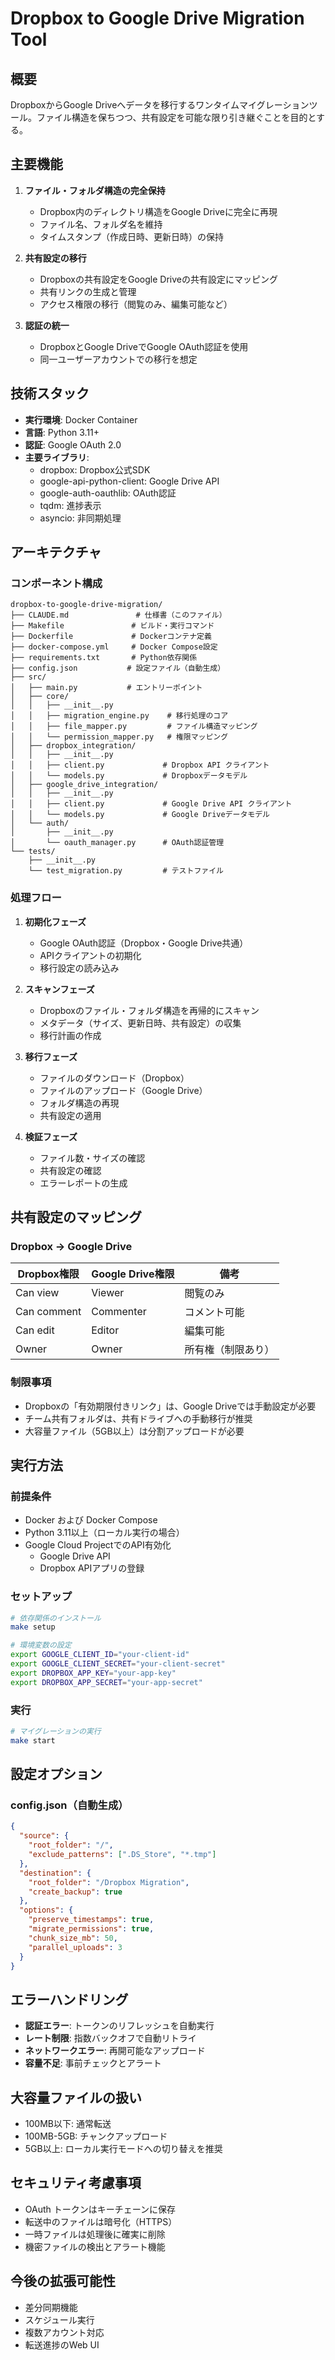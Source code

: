 # Dropbox to Google Drive Migration Tool

## 概要
DropboxからGoogle Driveへデータを移行するワンタイムマイグレーションツール。ファイル構造を保ちつつ、共有設定を可能な限り引き継ぐことを目的とする。

## 主要機能
1. **ファイル・フォルダ構造の完全保持**
   - Dropbox内のディレクトリ構造をGoogle Driveに完全に再現
   - ファイル名、フォルダ名を維持
   - タイムスタンプ（作成日時、更新日時）の保持

2. **共有設定の移行**
   - Dropboxの共有設定をGoogle Driveの共有設定にマッピング
   - 共有リンクの生成と管理
   - アクセス権限の移行（閲覧のみ、編集可能など）

3. **認証の統一**
   - DropboxとGoogle DriveでGoogle OAuth認証を使用
   - 同一ユーザーアカウントでの移行を想定

## 技術スタック
- **実行環境**: Docker Container
- **言語**: Python 3.11+
- **認証**: Google OAuth 2.0
- **主要ライブラリ**:
  - dropbox: Dropbox公式SDK
  - google-api-python-client: Google Drive API
  - google-auth-oauthlib: OAuth認証
  - tqdm: 進捗表示
  - asyncio: 非同期処理

## アーキテクチャ

### コンポーネント構成
```
dropbox-to-google-drive-migration/
├── CLAUDE.md               # 仕様書（このファイル）
├── Makefile               # ビルド・実行コマンド
├── Dockerfile             # Dockerコンテナ定義
├── docker-compose.yml     # Docker Compose設定
├── requirements.txt       # Python依存関係
├── config.json           # 設定ファイル（自動生成）
├── src/
│   ├── main.py           # エントリーポイント
│   ├── core/
│   │   ├── __init__.py
│   │   ├── migration_engine.py    # 移行処理のコア
│   │   ├── file_mapper.py         # ファイル構造マッピング
│   │   └── permission_mapper.py   # 権限マッピング
│   ├── dropbox_integration/
│   │   ├── __init__.py
│   │   ├── client.py             # Dropbox API クライアント
│   │   └── models.py             # Dropboxデータモデル
│   ├── google_drive_integration/
│   │   ├── __init__.py
│   │   ├── client.py             # Google Drive API クライアント
│   │   └── models.py             # Google Driveデータモデル
│   └── auth/
│       ├── __init__.py
│       └── oauth_manager.py      # OAuth認証管理
└── tests/
    ├── __init__.py
    └── test_migration.py         # テストファイル
```

### 処理フロー
1. **初期化フェーズ**
   - Google OAuth認証（Dropbox・Google Drive共通）
   - APIクライアントの初期化
   - 移行設定の読み込み

2. **スキャンフェーズ**
   - Dropboxのファイル・フォルダ構造を再帰的にスキャン
   - メタデータ（サイズ、更新日時、共有設定）の収集
   - 移行計画の作成

3. **移行フェーズ**
   - ファイルのダウンロード（Dropbox）
   - ファイルのアップロード（Google Drive）
   - フォルダ構造の再現
   - 共有設定の適用

4. **検証フェーズ**
   - ファイル数・サイズの確認
   - 共有設定の確認
   - エラーレポートの生成

## 共有設定のマッピング

### Dropbox → Google Drive
| Dropbox権限 | Google Drive権限 | 備考 |
|------------|-----------------|------|
| Can view | Viewer | 閲覧のみ |
| Can comment | Commenter | コメント可能 |
| Can edit | Editor | 編集可能 |
| Owner | Owner | 所有権（制限あり） |

### 制限事項
- Dropboxの「有効期限付きリンク」は、Google Driveでは手動設定が必要
- チーム共有フォルダは、共有ドライブへの手動移行が推奨
- 大容量ファイル（5GB以上）は分割アップロードが必要

## 実行方法

### 前提条件
- Docker および Docker Compose
- Python 3.11以上（ローカル実行の場合）
- Google Cloud ProjectでのAPI有効化
  - Google Drive API
  - Dropbox APIアプリの登録

### セットアップ
```bash
# 依存関係のインストール
make setup

# 環境変数の設定
export GOOGLE_CLIENT_ID="your-client-id"
export GOOGLE_CLIENT_SECRET="your-client-secret"
export DROPBOX_APP_KEY="your-app-key"
export DROPBOX_APP_SECRET="your-app-secret"
```

### 実行
```bash
# マイグレーションの実行
make start
```

## 設定オプション

### config.json（自動生成）
```json
{
  "source": {
    "root_folder": "/",
    "exclude_patterns": [".DS_Store", "*.tmp"]
  },
  "destination": {
    "root_folder": "/Dropbox Migration",
    "create_backup": true
  },
  "options": {
    "preserve_timestamps": true,
    "migrate_permissions": true,
    "chunk_size_mb": 50,
    "parallel_uploads": 3
  }
}
```

## エラーハンドリング
- **認証エラー**: トークンのリフレッシュを自動実行
- **レート制限**: 指数バックオフで自動リトライ
- **ネットワークエラー**: 再開可能なアップロード
- **容量不足**: 事前チェックとアラート

## 大容量ファイルの扱い
- 100MB以下: 通常転送
- 100MB-5GB: チャンクアップロード
- 5GB以上: ローカル実行モードへの切り替えを推奨

## セキュリティ考慮事項
- OAuth トークンはキーチェーンに保存
- 転送中のファイルは暗号化（HTTPS）
- 一時ファイルは処理後に確実に削除
- 機密ファイルの検出とアラート機能

## 今後の拡張可能性
- 差分同期機能
- スケジュール実行
- 複数アカウント対応
- 転送進捗のWeb UI